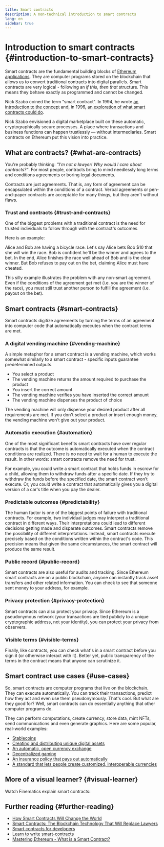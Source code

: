 ```yaml
---
title: Smart contracts
description: A non-technical introduction to smart contracts
lang: en
sidebar: true
---
```


# Introduction to smart contracts {#introduction-to-smart-contracts}

Smart contracts are the fundamental building blocks of [Ethereum applications](/dapps/). They are computer programs stored on the blockchain that allows us to convert traditional contracts into digital parallels. Smart contracts are very logical - following an _if this, then that_ structure. This means they behave exactly as programmed and cannot be changed.

Nick Szabo coined the term "smart contract". In 1994, he wrote [an introduction to the concept](https://www.fon.hum.uva.nl/rob/Courses/InformationInSpeech/CDROM/Literature/LOTwinterschool2006/szabo.best.vwh.net/smart.contracts.html) and, in 1996, [an exploration of what smart contracts could do](https://www.fon.hum.uva.nl/rob/Courses/InformationInSpeech/CDROM/Literature/LOTwinterschool2006/szabo.best.vwh.net/smart_contracts_2.html).

Nick Szabo envisioned a digital marketplace built on these automatic, cryptographically secure processes. A place where transactions and business functions can happen trustlessly — without intermediaries. Smart contracts on Ethereum put this vision into practice.

## What are contracts? {#what-are-contracts}

You're probably thinking: _"I'm not a lawyer! Why would I care about contracts?"_. For most people, contracts bring to mind needlessly long terms and conditions agreements or boring legal documents.

Contracts are just agreements. That is, any form of agreement can be encapsulated within the conditions of a contract. Verbal agreements or pen-and-paper contracts are acceptable for many things, but they aren't without flaws.

### Trust and contracts {#trust-and-contracts}

One of the biggest problems with a traditional contract is the need for trusted individuals to follow through with the contract's outcomes.

Here is an example:

Alice and Bob are having a bicycle race. Let's say Alice bets Bob $10 that she will win the race. Bob is confident he'll be the winner and agrees to the bet. In the end, Alice finishes the race well ahead of Bob and is the clear winner. But Bob refuses to pay out on the bet, claiming Alice must have cheated.

This silly example illustrates the problem with any non-smart agreement. Even if the conditions of the agreement get met (i.e. you are the winner of the race), you must still trust another person to fulfill the agreement (i.e. payout on the bet).

## Smart contracts {#smart-contracts}

Smart contracts digitize agreements by turning the terms of an agreement into computer code that automatically executes when the contract terms are met.

### A digital vending machine {#vending-machine}

A simple metaphor for a smart contract is a vending machine, which works somewhat similarly to a smart contract - specific inputs guarantee predetermined outputs.

- You select a product
- The vending machine returns the amount required to purchase the product
- You insert the correct amount
- The vending machine verifies you have inserted the correct amount
- The vending machine dispenses the product of choice

The vending machine will only dispense your desired product after all requirements are met. If you don't select a product or insert enough money, the vending machine won't give out your product.

### Automatic execution {#automation}

One of the most significant benefits smart contracts have over regular contracts is that the outcome is automatically executed when the contract conditions are realized. There is no need to wait for a human to execute the result. In other words: smart contracts remove the need for trust.

For example, you could write a smart contract that holds funds in escrow for a child, allowing them to withdraw funds after a specific date. If they try to withdraw the funds before the specified date, the smart contract won't execute. Or, you could write a contract that automatically gives you a digital version of a car's title when you pay the dealer.

### Predictable outcomes {#predictability}

The human factor is one of the biggest points of failure with traditional contracts. For example, two individual judges may interpret a traditional contract in different ways. Their interpretations could lead to different decisions getting made and disparate outcomes. Smart contracts remove the possibility of different interpretations. Instead, smart contracts execute precisely based on the conditions written within the contract's code. This precision means that given the same circumstances, the smart contract will produce the same result.

### Public record {#public-record}

Smart contracts are also useful for audits and tracking. Since Ethereum smart contracts are on a public blockchain, anyone can instantly track asset transfers and other related information. You can check to see that someone sent money to your address, for example.

### Privacy protection {#privacy-protection}

Smart contracts can also protect your privacy. Since Ethereum is a pseudonymous network (your transactions are tied publicly to a unique cryptographic address, not your identity), you can protect your privacy from observers.

### Visible terms {#visible-terms}

Finally, like contracts, you can check what's in a smart contract before you sign it (or otherwise interact with it). Better yet, public transparency of the terms in the contract means that anyone can scrutinize it.

## Smart contract use cases {#use-cases}

So, smart contracts are computer programs that live on the blockchain. They can execute automatically. You can track their transactions, predict how they act and even use them pseudonymously. That's cool. But what are they good for? Well, smart contracts can do essentially anything that other computer programs do.

They can perform computations, create currency, store data, mint NFTs, send communications and even generate graphics. Here are some popular, real-world examples:

- [Stablecoins](/stablecoins/)
- [Creating and distributing unique digital assets](/nft/)
- [An automatic, open currency exchange](/get-eth/#dex)
- [Decentralized gaming](/dapps/?category=gaming)
- [An insurance policy that pays out automatically](https://etherisc.com/)
- [A standard that lets people create customized, interoperable currencies](/developers/docs/standards/tokens/)

## More of a visual learner? {#visual-learner}

Watch Finematics explain smart contracts:

<YouTube id="pWGLtjG-F5c" />

## Further reading {#further-reading}

- [How Smart Contracts Will Change the World](https://www.youtube.com/watch?v=pA6CGuXEKtQ)
- [Smart Contracts: The Blockchain Technology That Will Replace Lawyers](https://blockgeeks.com/guides/smart-contracts/)
- [Smart contracts for developers](/developers/docs/smart-contracts/)
- [Learn to write smart-contracts](/developers/learning-tools/)
- [Mastering Ethereum - What is a Smart Contract?](https://github.com/ethereumbook/ethereumbook/blob/develop/07smart-contracts-solidity.asciidoc#what-is-a-smart-contract)
